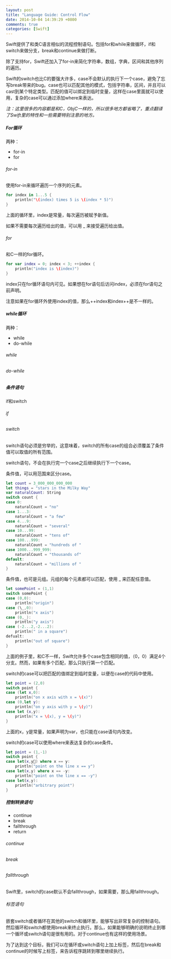 ```yaml
---
layout: post
title: "Language Guide: Control Flow"
date: 2014-10-04 14:39:29 +0800
comments: true
categories: [Swift]
---
```


Swift提供了和类C语言相似的流程控制语句。包括for和while来做循环，if和switch来做分支，break和continue来做打断。

除了支持for，Swift还加入了for-in来简化字符串，数组，字典，区间和其他序列的遍历。

Swift的switch也比C的要强大许多，case不会默认的执行下一个case，避免了忘写break带来的bug。case也可以匹配其他的模式，包括字符串，区间，并且可以cast到某个特定类型。匹配的值可以绑定到临时变量，这样在case里面就可以使用，复杂的case可以通过添加where来表达。

_注：这里很多的内容都是和C，ObjC一样的，所以很多地方都省略了，重点翻译了Swift里的特性和一些需要特别注意的地方。_


<!--more-->

#####	For循环

两种：

*	for-in
* 	for

######	for-in

使用for-in来循环遍历一个序列的元素。

``` swift
for index in 1...5 {
	println("\(index) times 5 is \(index * 5)")
}
```

上面的循环里，index是常量，每次遍历被赋予新值。

如果不需要每次遍历给出的值，可以用 _ 来接受遍历给出值。

######	for

和C一样的for循环。

``` swift
for var index = 0; index < 3; ++index {
	println("index is \(index)")
}
```

index只在for循环语句内可见。如果想在for语句后访问index，必须在for语句之前声明。

注意如果在for循环外使用index的值，那么++index和index++是不一样的。

#####	while循环

两种：

*	while
* 	do-while

######	while

######	do-while

#####	条件语句

if和switch

######	if

######	switch

switch语句必须是穷举的，这意味着，switch的所有case的组合必须覆盖了条件值可以取值的所有范围。

switch语句，不会在执行完一个case之后继续执行下一个case。

条件值，可以用范围来区分case。

``` swift
let count = 3_000_000_000_000
let things = "stars in the Milky Way"
var naturalCount: String
switch count {
case 0:
	naturalCount = "no"
case 1...3:
	naturalCount = "a few"
case 4...9:
	naturalCount = "several"
case 10...99:
	naturalCount = "tens of"
case 100...999:
	naturalCount = "hundreds of "
case 1000...999_999:
	naturalCount = "thousands of"
default:
	naturalCount = "millions of "
}
```

条件值，也可是元组。元组的每个元素都可以匹配，使用 _ 来匹配任意值。

``` swift
let somePoint = (1,1)
switch somePoint {
case (0,0):
	println("origin")
case (\_,0):
	println("x axis")
case (0,_):
	println("y axis")
case (-2...2,-2...2):
	println(" in a square")
defualt:
	println("out of square")
}
```

上面的例子里，和C不一样，Swift允许多个case包含相同的值，（0，0）满足4个分支。然而，如果有多个匹配，那么只执行第一个匹配。

switch的case可以把匹配的值绑定到临时变量，以便在case的代码中使用。

``` swift
let point = (2,0)
switch point {
case (let x,0):
	println("on x axis with x = \(x)")
case (0,let y):
	println("on y axis with y = \(y)")
case let (x,y):
	println("x = \(x), y = \(y)")
}
```

上面的x，y是常量，如果声明为var，也只能在case语句内改变。

switch的case可以使用where来表达复杂的case条件。

``` swift
let point = (1,-1)
switch point {
case let(x,y) where x == y:
	println("point on the line x == y")
case let(x,y) where x == -y:
	println("point on the line x == -y")
case let(x,y):
	println("arbitrary point")
}
```

##### 控制转换语句

*	continue
* 	break
*  	fallthrough
* 	return

######	continue

######	break

######	fallthrough

Swift里，switch的case默认不会fallthrough，如果需要，那么用fallthrough。

######	标签语句

嵌套switch或者循环在其他的switch和循环里，能够写出非常复杂的控制语句。然后循环和switch都使用break来终止执行。那么，如果能够明确的说明终止到哪一个循环或switch语句是很有用的。对于continue也有这样的使用场景。

为了达到这个目标，我们可以在循环或switch语句上加上标签，然后在break和continue的时候写上标签，来告诉程序跳转到哪里继续执行。
























